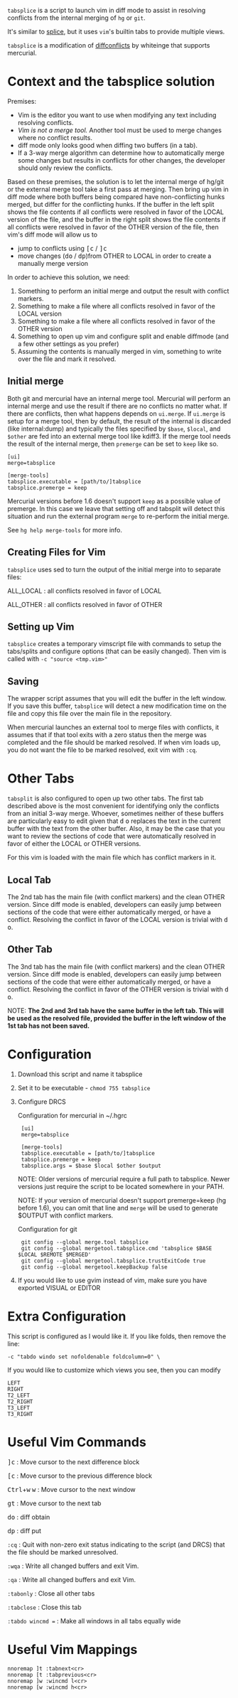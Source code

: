 `tabsplice` is a script to launch vim in diff mode to assist in resolving conflicts from the internal merging of `hg` or `git`.

It's similar to [splice][splice], but it uses `vim`'s builtin tabs to provide multiple views.

`tabsplice` is a modification of [diffconflicts][diffconflicts] by whiteinge that supports mercurial.

[diffconflicts]: https://github.com/whiteinge/dotfiles/blob/master/bin/diffconflicts
[splice]: http://sjl.bitbucket.org/splice.vim/

# Context and the tabsplice solution

Premises:

* Vim is the editor you want to use when modifying any text including resolving conflicts.
* *Vim is not a merge tool.*  Another tool must be used to merge changes where no conflict results.
* diff mode only looks good when diffing two buffers (in a tab).
* If a 3-way merge algorithm can determine how to automatically merge some changes but results in conflicts for other changes, the developer should only review the conflicts.

Based on these premises, the solution is to let the internal merge of hg/git or the external merge tool take a first pass at merging.  Then bring up vim in diff mode where both buffers being compared have non-conflicting hunks merged, but differ for the conflicting hunks.  If the buffer in the left split shows the file contents if all conflicts were resolved in favor of the LOCAL version of the file, and the buffer in the right split shows the file contents if all conflicts were resolved in favor of the OTHER version of the file, then vim's diff mode will allow us to

* jump to conflicts using <kbd>[</kbd><kbd>c</kbd> / <kbd>]</kbd><kbd>c</kbd>
* move changes (<kbd>d</kbd><kbd>o</kbd> / <kbd>d</kbd><kbd>p</kbd>)from OTHER to LOCAL in order to create a manually merge version

In order to achieve this solution, we need:

1. Something to perform an initial merge and output the result with conflict markers.
2. Something to make a file where all conflicts resolved in favor of the LOCAL version
3. Something to make a file where all conflicts resolved in favor of the OTHER version
4. Something to open up vim and configure split and enable diffmode (and a few other settings as you prefer)
5. Assuming the contents is manually merged in vim, something to write over the file and mark it resolved.

## Initial merge

Both git and mercurial have an internal merge tool.  Mercurial will perform an internal merge and use the result if there are no conflicts no matter what.  If there are conflicts, then what happens depends on `ui.merge`.  If `ui.merge` is setup for a merge tool, then by default, the result of the internal is discarded (like internal:dump) and typically the files specified by `$base`, `$local`, and `$other` are fed into an external merge tool like kdiff3.  If the merge tool needs the result of the internal merge, then `premerge` can be set to `keep` like so.

    [ui]
    merge=tabsplice

    [merge-tools]
    tabsplice.executable = [path/to/]tabsplice
    tabsplice.premerge = keep

Mercurial versions before 1.6 doesn't support `keep` as a possible value of premerge.  In this case we leave that setting off and tabsplit will detect this situation and run the external program `merge` to re-perform the initial merge.

See `hg help merge-tools` for more info.

## Creating Files for Vim

`tabsplice` uses sed to turn the output of the initial merge into to separate files:

ALL_LOCAL
: all conflicts resolved in favor of LOCAL

ALL_OTHER
: all conflicts resolved in favor of OTHER

## Setting up Vim

`tabsplice` creates a temporary vimscript file with commands to setup the tabs/splits and configure options (that can be easily changed).  Then vim is called with `-c "source <tmp.vim>"`

## Saving

The wrapper script assumes that you will edit the buffer in the left window.  If you save this buffer, `tabsplice` will detect a new modification time on the file and copy this file over the main file in the repository.

When mercurial launches an external tool to merge files with conflicts, it assumes that if that tool exits with a zero status then the merge was completed and the file should be marked resolved.  If when vim loads up, you do not want the file to be marked resolved, exit vim with `:cq`.


# Other Tabs

`tabsplit` is also configured to open up two other tabs.  The first tab described above is the most convenient for identifying only the conflicts from an initial 3-way merge.  Whoever, sometimes neither of these buffers are particularly easy to edit given that <kbd>d</kbd> <kbd>o</kbd> replaces the text in the current buffer with the text from the other buffer.  Also, it may be the case that you want to review the sections of code that were automatically resolved in favor of either the LOCAL or OTHER versions.

For this vim is loaded with the main file which has conflict markers in it.

## Local Tab

The 2nd tab has the main file (with conflict markers) and the clean OTHER version.  Since diff mode is enabled, developers can easily jump between sections of the code that were either automatically merged, or have a conflict.  Resolving the conflict in favor of the LOCAL version is trivial with <kbd>d</kbd> <kbd>o</kbd>.

## Other Tab

The 3nd tab has the main file (with conflict markers) and the clean OTHER version.  Since diff mode is enabled, developers can easily jump between sections of the code that were either automatically merged, or have a conflict.  Resolving the conflict in favor of the OTHER version is trivial with <kbd>d</kbd> <kbd>o</kbd>.

NOTE: **The 2nd and 3rd tab have the same buffer in the left tab.  This will be used as the resolved file, provided the buffer in the left window of the 1st tab has not been saved.**


# Configuration

1. Download this script and name it tabsplice
2. Set it to be executable - `chmod 755 tabsplice`
3. Configure DRCS

    Configuration for mercurial in ~/.hgrc

        [ui]
        merge=tabsplice

        [merge-tools]
        tabsplice.executable = [path/to/]tabsplice
        tabsplice.premerge = keep
        tabsplice.args = $base $local $other $output

    NOTE: Older versions of mercurial require a full path to tabsplice.
            Newer versions just require the script to be located somewhere in your
            PATH.

    NOTE: If your version of mercurial doesn't support premerge=keep (hg before 1.6),
            you can omit that line and `merge` will be used to generate $OUTPUT
            with conflict markers.

    Configuration for git

        git config --global merge.tool tabsplice
        git config --global mergetool.tabsplice.cmd 'tabsplice $BASE $LOCAL $REMOTE $MERGED'
        git config --global mergetool.tabsplice.trustExitCode true
        git config --global mergetool.keepBackup false

4. If you would like to use gvim instead of vim, make sure you have exported
   VISUAL or EDITOR


# Extra Configuration

This script is configured as I would like it.  If you like folds, then remove the line:

    -c "tabdo windo set nofoldenable foldcolumn=0" \

If you would like to customize which views you see, then you can modify

    LEFT
    RIGHT
    T2_LEFT
    T2_RIGHT
    T3_LEFT
    T3_RIGHT


# Useful Vim Commands

<kbd>]</kbd><kbd>c</kbd>
: Move cursor to the next difference block

<kbd>[</kbd><kbd>c</kbd>
: Move cursor to the previous difference block

<kbd>Ctrl</kbd>+<kbd>w</kbd> <kbd>w</kbd>
: Move cursor to the next window

<kbd>g</kbd><kbd>t</kbd>
: Move cursor to the next tab

<kbd>d</kbd><kbd>o</kbd>
: diff obtain

<kbd>d</kbd><kbd>p</kbd>
: diff put

`:cq`
: Quit with non-zero exit status indicating to the script (and DRCS) that the file should be marked unresolved.

`:wqa`
: Write all changed buffers and exit Vim.

`:qa`
: Write all changed buffers and exit Vim.

`:tabonly`
: Close all other tabs

`:tabclose`
: Close this tab

`:tabdo wincmd =`
: Make all windows in all tabs equally wide



# Useful Vim Mappings

```vim
nnoremap ]t :tabnext<cr>
nnoremap [t :tabprevious<cr>
nnoremap ]w :wincmd l<cr>
nnoremap [w :wincmd h<cr>
```
